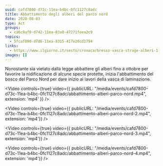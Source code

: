 ```yaml
---
uuid: cafd7800-d73c-11ea-b4bc-0fc1127c8adc
title: Abbattimento degli alberi del parco nord
date: 2020-08-03
type: Act
groups:
  - ca6c9af0-d742-11ea-83a8-47271feea2c9
topics:
  - 5fcaf090-d7d6-11ea-8315-417e20cd1794
links:
  - https://www.ilgiorno.it/sesto/cronaca/bresso-vasca-strage-alberi-1.5382049
images: []
---
```


Nonostante sia vietato dalla legge abbattere gli alberi fino a ottobre per favorire la nidificazione di alcune specie protette, inizia l'abbattimento del bosco del Parco Nord per dare inizio ai lavori della vasca di laminazione.

<Video controls={true} video={{ publicURL: "/media/events/cafd7800-d73c-11ea-b4bc-0fc1127c8adc/abbattimento-alberi-parco-nord.mp4", extension: 'mp4' }} />

<Video controls={true} video={{ publicURL: "/media/events/cafd7800-d73c-11ea-b4bc-0fc1127c8adc/abbattimento-alberi-parco-nord-2.mp4", extension: 'mp4'}} />

<Video controls={true} video={{ publicURL: "/media/events/cafd7800-d73c-11ea-b4bc-0fc1127c8adc/abbattimento-alberi-parco-nord-3.mp4", extension: 'mp4'}} />

<Video controls={true} video={{ publicURL: "/media/events/cafd7800-d73c-11ea-b4bc-0fc1127c8adc/abbattimento-alberi-parco-nord-4.mp4", extension: 'mp4'}} />
